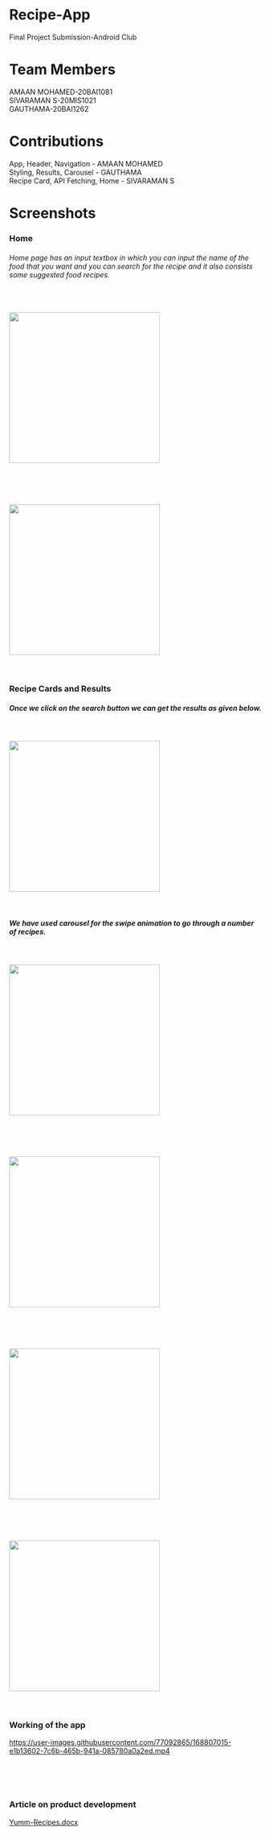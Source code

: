 # Recipe-App
Final Project Submission-Android Club

# Team Members
AMAAN MOHAMED-20BAI1081 <br>
SIVARAMAN S-20MIS1021<br>
GAUTHAMA-20BAI1262

# Contributions
App,  Header, Navigation              - AMAAN MOHAMED<br>
Styling, Results, Carousel           - GAUTHAMA <br>
Recipe Card, API Fetching, Home    - SIVARAMAN S <br>



# Screenshots
### Home

###### Home page has an input textbox in which you can input the name of the food that you want and you can search for the recipe and it also consists some suggested food recipes.
<br><br>
<img src="/Screenshots/ac1.jpeg" width="300">
<br><br><br>

<br><br>
<img src="/Screenshots/ac2.jpeg" width="300">
<br><br><br>

### Recipe Cards and Results

##### Once we click on the search button we can get the results as given below.
<br><br>
<img src="/Screenshots/ac3.jpeg" width="300">
<br><br><br>


##### We have used carousel for the swipe animation to go through a number of recipes.
<br><br>
<img src="/Screenshots/ac4.jpeg" width="300">
<br><br><br>

<br><br>
<img src="/Screenshots/ac5.jpeg" width="300">
<br><br><br>

<br><br>
<img src="/Screenshots/ac6.jpeg" width="300">
<br><br><br>

<br><br>
<img src="/Screenshots/ac7.jpeg" width="300">
<br><br><br>

### Working of the app
https://user-images.githubusercontent.com/77092865/168807015-e1b13602-7c6b-465b-941a-085780a0a2ed.mp4

<br><br><br>
### Article on product development

[Yumm-Recipes.docx](https://github.com/SIVARAMAN2002/Recipe-App/files/8708229/Yumm-Recipes.docx)
